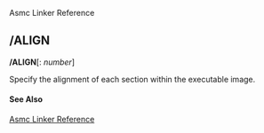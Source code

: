 Asmc Linker Reference

## /ALIGN

**/ALIGN**[: _number_]

Specify the alignment of each section within the executable image.

#### See Also

[Asmc Linker Reference](readme.md)
